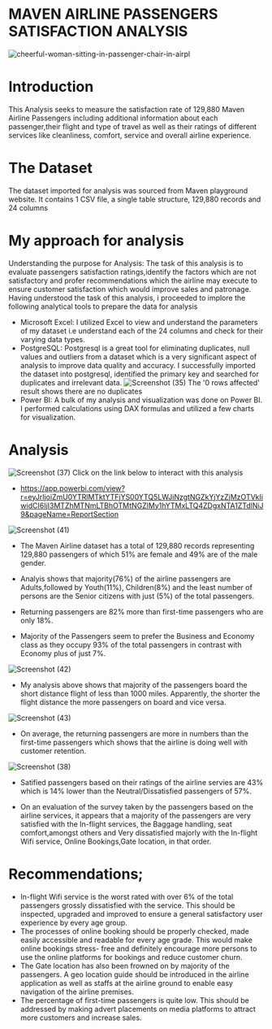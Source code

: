 # MAVEN AIRLINE PASSENGERS SATISFACTION ANALYSIS
![cheerful-woman-sitting-in-passenger-chair-in-airpl](https://user-images.githubusercontent.com/108612390/185735518-4e17e9c8-3a7c-4901-8411-d11b38b8634f.jpg)

# Introduction
This Analysis seeks to measure the satisfaction rate of 129,880 Maven Airline Passengers including additional information about each passenger,their flight and type of travel as well as their ratings of different services like cleanliness, comfort, service and overall airline experience. 

# The Dataset
The dataset imported for analysis was sourced from Maven playground website. It contains 1 CSV file, a single table structure, 129,880 records and 24 columns

# My approach for analysis
Understanding the purpose for Analysis:
The task of this analysis is to evaluate passengers satisfaction ratings,identify the factors which are not satisfactory and profer recommendations which the airline may execute to ensure customer satisfaction which would improve sales and patronage.
Having understood the task of this analysis, i proceeded to implore the following analytical tools to prepare the data for analysis
- Microsoft Excel: 
I utilized Excel to view and understand the parameters of my dataset i.e understand each of the 24 columns and check for their varying data types.
- PostgreSQL: Postgresql is a great tool for eliminating duplicates, null values and outliers from a dataset which is a very significant aspect of analysis to improve data quality and accuracy. I successfully imported the dataset into postgresql, identified the primary key and searched for duplicates and irrelevant data.
![Screenshot (35)](https://user-images.githubusercontent.com/108612390/185739055-d95d4048-0cc2-42dd-814f-f25cfaafa3be.png)
The '0 rows affected' result shows there are no duplicates
- Power BI: A bulk of my analysis and visualization was done on Power BI. I performed calculations using DAX formulas and utilized a few charts for visualization.
# Analysis
![Screenshot (37)](https://user-images.githubusercontent.com/108612390/185740434-9896976b-e368-4b07-ba9f-68ecca1a6324.png)
Click on the link below to interact with this analysis
- https://app.powerbi.com/view?r=eyJrIjoiZmU0YTRlMTktYTFjYS00YTQ5LWJiNzgtNGZkYjYzZjMzOTVkIiwidCI6IjI3MTZhMTNmLTBhOTMtNGZlMy1hYTMxLTQ4ZDgxNTA1ZTdlNiJ9&pageName=ReportSection

![Screenshot (41)](https://user-images.githubusercontent.com/108612390/185765749-a25d46ca-cc73-4f8c-88fa-c661f97ba17e.png)

- The Maven Airline dataset has a total of 129,880 records representing 129,880 passengers of which 51% are female and 49% are of the male gender. 

- Analyis shows that majority(76%) of the airline passengers are Adults,followed by Youth(11%), Children(8%) and the least number of persons are the Senior citizens with just (5%) of the total passengers.

- Returning passengers are 82% more than first-time passengers who are only 18%.

- Majority of the Passengers seem to prefer the Business and Economy class as they occupy 93% of the total passengers in contrast with Economy plus of just 7%.

![Screenshot (42)](https://user-images.githubusercontent.com/108612390/185765991-1641989c-ba33-41a0-b79e-8066f506288d.png)

- My analysis above shows that majority of the passengers board the short distance flight of less than 1000 miles. Apparently, the shorter the flight distance the more passengers on board and vice versa.

![Screenshot (43)](https://user-images.githubusercontent.com/108612390/185766126-affdbcfe-1fc9-4640-95de-89b748f5593f.png)

- On average, the returning passengers are more in numbers than the first-time passengers which shows that the airline is doing well with customer retention.

![Screenshot (38)](https://user-images.githubusercontent.com/108612390/185766193-93695e1c-11b3-44fe-80aa-8144cf6859f2.png)

- Satified passengers based on their ratings of the airline servies are 43% which is 14% lower than the Neutral/Dissatisfied passengers of 57%.

- On an evaluation of the survey taken by the passengers based on the airline services, it appears that a majority of the passengers are very satisfied with the In-flight services, the Baggage handling, seat comfort,amongst others and Very dissatisfied majorly with the In-flight Wifi service, Online Bookings,Gate location, in that order.

# Recommendations;
- In-flight Wifi service is the worst rated with over 6% of the total passengers grossly dissatisfied with the service. This should be inspected, upgraded and improved to ensure a general satisfactory user experience by every age group.
- The processes of online booking should be properly checked, made easily accessible and readable for every age grade. This would make online bookings stress- free and definitely encourage more persons to use the online platforms for bookings and reduce customer churn.
- The Gate location has also been frowned on by majority of the passengers. A geo location guide should be introduced in the airline application as well as staffs at the airline ground to enable easy navigation of the airline premises.
- The percentage of first-time passengers is quite low. This should be addressed by making advert placements on media platforms to attract more customers and increase sales.
